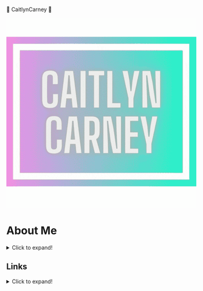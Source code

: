 🐾 CaitlynCarney 🐾

![alt text](https://github.com/CaitlynCarney/CaitlynCarney/blob/master/header/Retro.gif?raw=true)

# About Me
<details>
  <summary>Click to expand!</summary>

👽 Greetings! My name is Caitlyn Carney, and I am currently a student at Codeup in their data-science program. I previously worked for Marriott International as a "Data Specialist". From there I returned to school and recieved an associates in science before coming to codeup. So you can come to a reasonable hypothesis that data is my life! 

I am really enjoying learning everything I can in data science! However, I am definatly drawn to the visual side of it! I find myself playing in seaborn, matplotlib, and starting to play in Tableau alot! I also really enjoy makig presentations to really catch and keep the audiences attention! My other favorite thing I have so far learned is cleaning data, I don't know what it is but it is very theraputic to sit down and make data easy to read and understand 💆‍♀️.

On my free time I enjoy relaxing with a nice book, playing some games on my pc, and playing with my dogs (my husky puppy, April, is so sweet! 🐺 ❤️). 
</details>

## Links
<details>
  <summary>Click to expand!</summary>

| [LinkedIn](https://www.linkedin.com/in/caitlyn-carney-a29b241aa/) |  

| [Twitter](https://twitter.com/Caitlyn_R_C) | 

| <a href="caitlyn.r.carney@gmail.com">Email Me</a> | 
    
    </details>








![alt text](https://github.com/CaitlynCarney/CaitlynCarney/blob/master/banner/github-quote-banner.gif?raw=true)